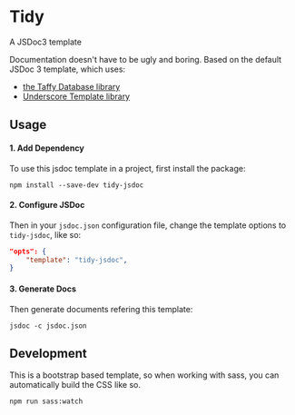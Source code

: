 # Tidy

A JSDoc3 template

Documentation doesn't have to be ugly and boring.
 Based on the default JSDoc 3 template, which uses:
- [the Taffy Database library](http://taffydb.com/)
- [Underscore Template library](http://underscorejs.org/)

## Usage

#### 1. Add Dependency

To use this jsdoc template in a project, first install the package:

```
npm install --save-dev tidy-jsdoc
```

#### 2. Configure JSDoc

Then in your `jsdoc.json` configuration file, change the template options to `tidy-jsdoc`, like so:

```json
"opts": {
	"template": "tidy-jsdoc",
}
```

#### 3. Generate Docs

Then generate documents refering this template:

```
jsdoc -c jsdoc.json
```

## Development

This is a bootstrap based template, so when working with sass, you can automatically build the CSS like so.

```
npm run sass:watch
```
